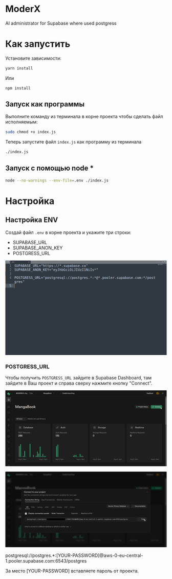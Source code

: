 # ModerX
 AI administrator for Supabase where used postgress
# Как запустить

Установите зависимости:
```bash
yarn install
```
Или
```bash
npm install
```

## Запуск как программы

Выполните команду из терминала в корне проекта чтобы сделать файл исполняемым:
```bash
sudo chmod +x index.js
```

Теперь запустите файл `index.js` как программу из терминала
```bash
./index.js
```

## Запуск с помощью node *

```bash
node --no-warnings --env-file=.env ./index.js
``` 

# Настройка

## Настройка ENV

Создай файл `.env` в корне проекта и укажите три строки:

- SUPABASE_URL
- SUPABASE_ANON_KEY
- POSTGRESS_URL

![alt text](https://github.com/BEISER901/ModerX/blob/main/.drawable/img_1.png?raw=true)

### POSTGRESS_URL

Чтобы получить `POSTGRESS_URL` зайдите в Supabase Dashboard, там зайдите в Ваш проект и справа сверху нажмите кнопку "Connect".

![alt text](https://github.com/BEISER901/ModerX/blob/main/.drawable/img_2.png?raw=true)

![alt text](https://github.com/BEISER901/ModerX/blob/main/.drawable/img_3.png?raw=true)

postgresql://postgres.\*:[YOUR-PASSWORD]@aws-0-eu-central-1.pooler.supabase.com:6543/postgres

За место [YOUR-PASSWORD] вставляете пароль от проекта.